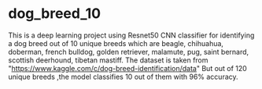 # dog_breed_10
This is a deep learning project using Resnet50 CNN classifier for identifying a dog breed out of 10 unique breeds which are beagle, chihuahua, doberman, french bulldog, golden retriever, malamute, pug, saint bernard, scottish deerhound, tibetan mastiff. 
The dataset is taken from "https://www.kaggle.com/c/dog-breed-identification/data" But out of 120 unique breeds ,the model classifies 10 out of them with 96% accuracy. 
